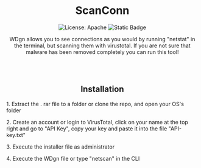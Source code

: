 <h1 align="center">ScanConn</h1>
<p align="center">
<img alt="License: Apache" src="https://img.shields.io/badge/License%20-%20Apache%20-%20orange">
<img alt="Static Badge" src="https://img.shields.io/badge/Version%20-%201.0%20-%20black">
</p>
<p align="center">
WDgn allows you to see connections as you would by running "netstat" in the terminal, but scanning them with virustotal.
If you are not sure that malware has been removed completely you can run this tool!
</p>
<br>
<br>
<h2 align="center">Installation</h2>
<p>1. Extract the . rar file to a folder or clone the repo, and open your OS's folder</p>
<p>2. Create an account or login to VirusTotal, click on your name at the top right and go to "API Key", copy your key and paste it into the file "API-key.txt"</p>
<p>3. Execute the installer file as administrator</p>
<p>4. Execute the WDgn file or type "netscan" in the CLI</p>
